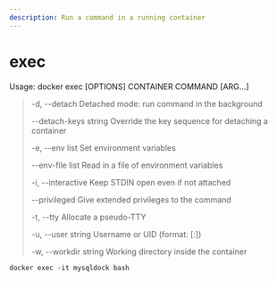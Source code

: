 ```yaml
---
description: Run a command in a running container
---
```


# exec

Usage: docker exec \[OPTIONS] CONTAINER COMMAND \[ARG...]

> \-d, --detach Detached mode: run command in the background&#x20;
>
> \--detach-keys string Override the key sequence for detaching a container&#x20;
>
> \-e, --env list Set environment variables&#x20;
>
> \--env-file list Read in a file of environment variables
>
> \-i, --interactive Keep STDIN open even if not attached&#x20;
>
> \--privileged Give extended privileges to the command&#x20;
>
> \-t, --tty Allocate a pseudo-TTY&#x20;
>
> \-u, --user string Username or UID (format: \[:])&#x20;
>
> \-w, --workdir string Working directory inside the container

```
docker exec -it mysqldock bash
```
